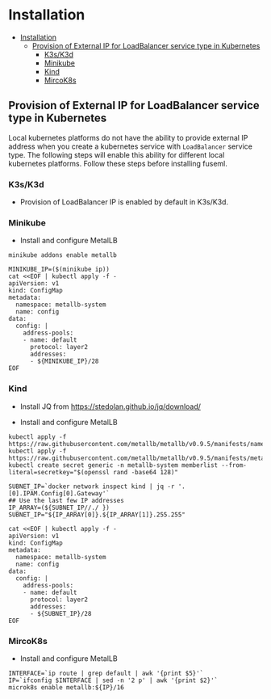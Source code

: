 # Installation

- [Installation](#installation)
  - [Provision of External IP for LoadBalancer service type in Kubernetes](#provision-of-external-ip-for-loadbalancer-service-type-in-kubernetes)
    - [K3s/K3d](#k3sk3d)
    - [Minikube](#minikube)
    - [Kind](#kind)
    - [MircoK8s](#mircok8s)

## Provision of External IP for LoadBalancer service type in Kubernetes

Local kubernetes platforms do not have the ability to provide external IP address when you create a kubernetes service with `LoadBalancer` service type. The following steps will enable this ability for different local kubernetes platforms. Follow these steps before installing fuseml.

### K3s/K3d

* Provision of LoadBalancer IP is enabled by default in K3s/K3d.

### Minikube

* Install and configure MetalLB
```
minikube addons enable metallb

MINIKUBE_IP=($(minikube ip))
cat <<EOF | kubectl apply -f -
apiVersion: v1
kind: ConfigMap
metadata:
  namespace: metallb-system
  name: config
data:
  config: |
    address-pools:
    - name: default
      protocol: layer2
      addresses:
      - ${MINIKUBE_IP}/28
EOF
```

### Kind 

* Install JQ from https://stedolan.github.io/jq/download/

* Install and configure MetalLB 
```
kubectl apply -f https://raw.githubusercontent.com/metallb/metallb/v0.9.5/manifests/namespace.yaml
kubectl apply -f https://raw.githubusercontent.com/metallb/metallb/v0.9.5/manifests/metallb.yaml
kubectl create secret generic -n metallb-system memberlist --from-literal=secretkey="$(openssl rand -base64 128)"

SUBNET_IP=`docker network inspect kind | jq -r '.[0].IPAM.Config[0].Gateway'`
## Use the last few IP addresses
IP_ARRAY=(${SUBNET_IP//./ })
SUBNET_IP="${IP_ARRAY[0]}.${IP_ARRAY[1]}.255.255"

cat <<EOF | kubectl apply -f -
apiVersion: v1
kind: ConfigMap
metadata:
  namespace: metallb-system
  name: config
data:
  config: |
    address-pools:
    - name: default
      protocol: layer2
      addresses:
      - ${SUBNET_IP}/28
EOF
```

### MircoK8s

* Install and configure MetalLB
```
INTERFACE=`ip route | grep default | awk '{print $5}'`
IP=`ifconfig $INTERFACE | sed -n '2 p' | awk '{print $2}'`
microk8s enable metallb:${IP}/16
```


